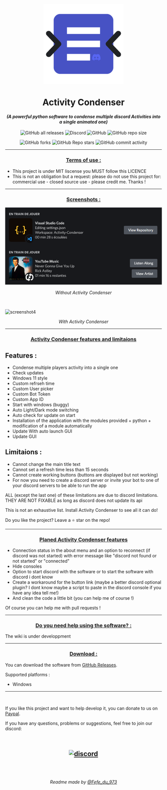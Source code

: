 <p align="center"><img src="main.png" alt="icon-launcher"></p>

<h1 align="center">Activity Condenser</h1>

#### [<p align="center">]() *(A powerful python software to condense multiple discord Activities into a single animated one)*
[<p align="center">]()
![GitHub all releases](https://img.shields.io/github/downloads/Fefedu973/Activity-Condenser/total?style=for-the-badge)
![Discord](https://img.shields.io/discord/807892248935006208?style=for-the-badge)
![GitHub](https://img.shields.io/github/license/Fefedu973/Activity-Condenser?style=for-the-badge)
![GitHub repo size](https://img.shields.io/github/repo-size/Fefedu973/Activity-Condenser?style=for-the-badge)
[<p align="center">]()
![GitHub forks](https://img.shields.io/github/forks/Fefedu973/Activity-Condenser?style=for-the-badge)
![GitHub Repo stars](https://img.shields.io/github/stars/Fefedu973/Activity-Condenser?style=for-the-badge)
![GitHub commit activity](https://img.shields.io/github/commit-activity/w/Fefedu973/Activity-Condenser?style=for-the-badge)


---
### **<ins><p align="center">Terms of use :</p>**
- This project is under MIT liscense you MUST follow this LICENCE
- This is not an obligation but a request: please do not use this project for: commercial use - closed source use - please credit me. Thanks !

---

### **<ins><p align="center">Screenshots :</p>**


<img src="without.png" alt="screenshot3"><p align="center"> *Without Activity Condenser*

&nbsp;

<img src="with.gif" alt="screenshot4"><p align="center"> *With Activity Condenser*

---

### **<ins><p align="center">Activity Condenser features and limitaions</p>**

## **Features :**
- Condense multiple players activity into a single one
- Check updates 
- Windows 11 style
- Custom refrseh time
- Custom User picker
- Custom Bot Token
- Custom App ID
- Start with windows (buggy)
- Auto Light/Dark mode switching
- Auto check for update on start
- Installation of the application with the modules provided + python + modification of a module automatically
- Update With auto launch GUI
- Update GUI

## **Limitaions :**
- Cannot change the main title text
- Cannot set a refresh time less than 15 seconds
- Cannot create working buttons (buttons are displayed but not working)
- For now you need to create a discord server or invite your bot to one of your discord servers to be able to run the app

ALL (except the last one) of these limitations are due to discord limitations. THEY ARE NOT FIXABLE as long as discord does not update its api

This is not an exhaustive list. Install Activity Condenser to see all it can do!
  
Do you like the project? Leave a ⭐ star on the repo!

---

### **<ins><p align="center">Planed Activity Condenser features</p>**

- Connection status in the about menu and an option to reconnect (if discord was not started) with error message like "discord not found or not started" or "connected"
- Hide consoles 
- Option to start discord with the software or to start the software with discord i dont know
- Create a workaround for the button link (maybe a better discord optional plugin? I dont know maybe a script to paste in the discord console if you have any idea tell me!)
- And clean the code a little bit (you can help me of course !)

Of course you can help me with pull requests !

---

### **<ins><p align="center">Do you need help using the software? :</p>**

The wiki is under developpment

---
### **<ins><p align="center">Download :</p>**

You can download the software from [GitHub Releases](https://github.com/Fefedu973/Activity-Condeser/releases).

Supported platforms :

- Windows 

---

<br>

If you like this project and want to help develop it, you can donate to us on [Paypal](https://www.paypal.me/).

If you have any questions, problems or suggestions, feel free to join our discord:

<br>

[<p align="center"><img src="https://discordapp.com/api/guilds/807892248935006208/embed.png?style=banner2" alt="discord">](https://discord.gg/Q8tSgzvDWQ) 
---

<br>
<br>

[<p align="center">]() *Readme made by [@Fefe_du_973](https://github.com/Fefedu973)*  </p>
